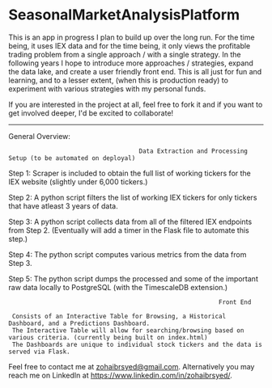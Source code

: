 # SeasonalMarketAnalysisPlatform

This is an app in progress I plan to build up over the long run. For the time being, it uses IEX data and for the time being, it only views the profitable trading problem from a single approach / with a single strategy. In the following years I hope to introduce more approaches / strategies, expand the data lake, and create a user friendly front end. This is all just for fun and learning, and to a lesser extent, (when this is production ready) to experiment with various strategies with my personal funds. 

If you are interested in the project at all, feel free to fork it and if you want to get involved deeper, I'd be excited to collaborate!


________________________________________________________________________________________________________________________________________


General Overview:

                                        Data Extraction and Processing Setup (to be automated on deployal)

Step 1: Scraper is included to obtain the full list of working tickers for the IEX website (slightly under 6,000 tickers.)

Step 2: A python script filters the list of working IEX tickers for only tickers that have atleast 3 years of data.

Step 3: A python script collects data from all of the filtered IEX endpoints from Step 2. (Eventually will add a timer in the Flask file to automate this step.)

Step 4: The python script computes various metrics from the data from Step 3.

Step 5: The python script dumps the processed and some of the important raw data locally to PostgreSQL (with the TimescaleDB extension.)


                                                              Front End
                                                       
     Consists of an Interactive Table for Browsing, a Historical Dashboard, and a Predictions Dashboard.
     The Interactive Table will allow for searching/browsing based on various criteria. (currently being built on index.html)
     The Dashboards are unique to individual stock tickers and the data is served via Flask.


Feel free to contact me at zohaibrsyed@gmail.com.
Alternatively you may reach me on LinkedIn at https://www.linkedin.com/in/zohaibrsyed/.

